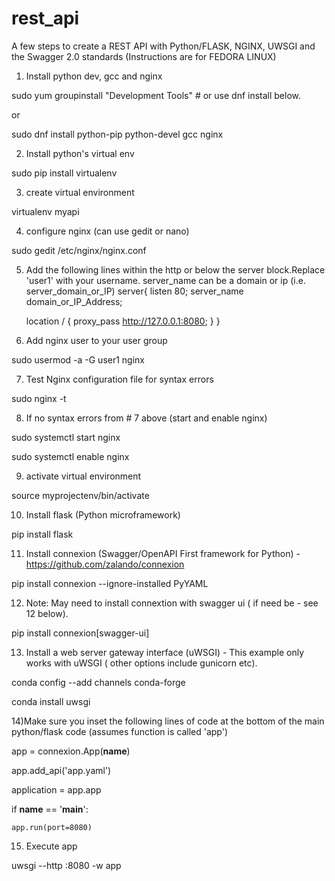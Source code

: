 # rest_api
A few steps to create a REST API with Python/FLASK, NGINX, UWSGI and the Swagger 2.0 standards (Instructions are for FEDORA LINUX)

1) Install python dev, gcc and nginx

sudo yum groupinstall "Development Tools" # or use dnf install below.

or

sudo dnf install python-pip python-devel gcc nginx

2) Install python's virtual env

sudo pip install virtualenv

3) create virtual environment

virtualenv myapi

4) configure nginx (can use gedit or nano)

sudo gedit /etc/nginx/nginx.conf

5) Add the following lines within the http or below the server block.Replace 'user1' with your username. server_name can be a domain or ip (i.e. server_domain_or_IP)
 server{
    listen	 80;
    server_name  domain_or_IP_Address;

    location / {
        proxy_pass http://127.0.0.1:8080;
    }
}


6) Add  nginx user to your user group

sudo usermod -a -G user1 nginx

7) Test  Nginx configuration file for syntax errors

sudo nginx -t

8) If no syntax errors from # 7 above (start and enable nginx)

sudo systemctl start nginx

sudo systemctl enable nginx

9) activate virtual environment

source myprojectenv/bin/activate

10) Install flask (Python microframework) 

pip install flask


11) Install connexion (Swagger/OpenAPI First framework for Python) -https://github.com/zalando/connexion

pip install connexion --ignore-installed PyYAML

12) Note: May need to install connextion with swagger ui ( if need be - see 12 below).

pip install connexion[swagger-ui]

13) Install a web server gateway interface (uWSGI) - This example only works with uWSGI ( other options include gunicorn etc). 

conda config --add channels conda-forge

conda install uwsgi

14)Make sure you inset the following lines of code at the bottom of the main python/flask code (assumes function is called 'app')

app = connexion.App(__name__)

app.add_api('app.yaml')

application = app.app

if __name__ == '__main__':

    app.run(port=8080)

15) Execute app

uwsgi --http :8080 -w app
